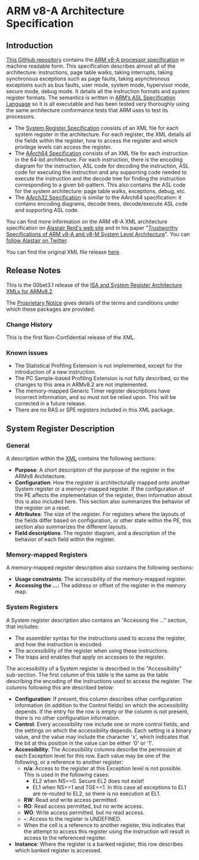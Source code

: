 # ARM v8-A Architecture Specification

## Introduction

[This GitHub repository](//github.com/meriac/archex) contains the [ARM v8-A processor specification](https://static.docs.arm.com/ddi0487/b/DDI0487B_a_armv8_arm.pdf) in machine readable form. This specification describes almost all of the architecture: instructions, page table walks, taking interrupts, taking synchronous exceptions such as page faults, taking asynchronous exceptions such as bus faults, user mode, system mode, hypervisor mode, secure mode, debug mode. It details all the instruction formats and system register formats. The semantics is written in [ARM’s ASL Specification Language](https://alastairreid.github.io/specification_languages/) so it is all executable and has been tested very thoroughly using the same architecture conformance tests that ARM uses to test its processors.

- The [System Register Specification](//meriac.github.io/ARMv82A-SysReg/func_index.xml) consists of an XML file for each system register in the architecture. For each register, the XML details all the fields within the register, how to access the register and which privilege levels can access the register.
- The [AArch64 Specification](//meriac.github.io/A64_v82A_ISA) consists of an XML file for each instruction in the 64-bit architecture. For each instruction, there is the encoding diagram for the instruction, ASL code for decoding the instruction, ASL code for executing the instruction and any supporting code needed to execute the instruction and the decode tree for finding the instruction corresponding to a given bit-pattern. This also contains the ASL code for the system architecture: page table walks, exceptions, debug, etc.
- The [AArch32 Specification](//meriac.github.io/AArch32_v82A_ISA) is similar to the AArch64 specification: it contains encoding diagrams, decode trees, decode/execute ASL code and supporting ASL code.

You can find more information on the ARM v8-A XML architecture specification on [Alastair Reid's web site](//alastairreid.github.io/ARM-v8a-xml-release/) and in his paper "[Trustworthy Specifications of ARM v8-A and v8-M System Level Architecture](//alastairreid.github.io/papers/fmcad2016-trustworthy.pdf)". You can [follow Alastair on Twitter](https://twitter.com/alastair_d_reid).

You can find the original XML file release [here](https://developer.arm.com/products/architecture/a-profile/exploration-tools).

## Release Notes

This is the 00bet3.1 release of the [ISA and System Register Architecture XMLs for ARMv8.2](https://developer.arm.com/products/architecture/a-profile/exploration-tools).

The [Proprietary Notice](README.md) gives details of the terms and conditions under which these packages are provided.

### Change History

This is the first Non-Confidential release of the XML.

### Known issues

- The Statistical Profiling Extension is not implemented, except for the introduction of a new instruction.
- The PC Sample-based Profiling Extension is not fully described, so the changes to this area in ARMv8.2 are not implemented.
- The memory-mapped Generic Timer register descriptions have incorrect information, and so must not be relied upon. This will be corrected in a future release.
- There are no RAS or SPE registers included in this XML package.

## System Register Description

### General

A description within the [XML](//meriac.github.io/ARMv82A-SysReg/func_index.xml) contains the following sections:

- **Purpose**: A short description of the purpose of the register in the ARMv8 Architecture.
- **Configuration**: How the register is architecturally mapped onto another System register or a memory-mapped register. If the configuration of the PE affects the implementation of the register, then information about this is also included here. This section also summarizes the behavior of the register on a reset.
- **Attributes**: The size of the register. For registers where the layouts of the fields differ based on configuration, or other state within the PE, this section also summarizes the different layouts.
- **Field descriptions**: The register diagram, and a description of the behavior of each field within the register.

### Memory-mapped Registers

A memory-mapped register description also contains the following sections:

- **Usage constraints**: The accessibility of the memory-mapped register.
- **Accessing the ...**: The address or offset of the register in the memory map.

### System Registers

A System register description also contains an "Accessing the ..." section, that includes:

- The assembler syntax for the instructions used to access the register, and how the instruction is encoded.
- The accessibility of the register when using these instructions.
- The traps and enables that apply on accesses to the register.

The accessibility of a System register is described in the "Accessibility" sub-section. The first column of this table is the same as the table describing the encoding of the instructions used to access the register. The columns following this are described below:

- **Configuration**: If present, this column describes other configuration information (in addition to the Control fields) on which the accessibility depends. If the entry for the row is empty or the column is not present, there is no other configuration information.
- **Control**: Every accessibility row include one or more control fields, and the settings on which the accessibility depends. Each setting is a binary value, and the value may include the character 'x', which indicates that the bit at this position in the value can be either '0' or '1'.
- **Accessibility**: The Accessibility columns describe the permission at each Exception level for this row. Each value may be one of the following, or a reference to another register:
  - **n/a**: Access to the register at this Exception level is not possible. This is used in the following cases:
     - EL2 when NS==0. Secure EL2 does not exist!
     - EL1 when NS==1 and TGE==1. In this case all exceptions to EL1 are re-routed to EL2, so there is no execution at EL1.
  - **RW**: Read and write access permitted.
  - **RO**: Read access permitted, but no write access.
  - **WO**: Write access permitted, but no read access.
  - **-**: Access to the register is UNDEFINED.
  - When the cell is a reference to another register, this indicates that the attempt to access this register using the instruction will result in access to the referenced register.
- **Instance**: Where the register is a banked register, this row describes which banked register is accessed.
